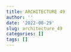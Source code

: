 ```yaml
---
title: ARCHITECTURE 49
author: ''
date: '2022-08-29'
slug: architecture_49
categories: []
tags: []
---
```

